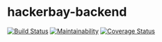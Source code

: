 # hackerbay-backend
[![Build Status](https://travis-ci.com/Akinmyde/hackerbay-backend.svg?branch=Develop)](https://travis-ci.com/Akinmyde/hackerbay-backend)
[![Maintainability](https://api.codeclimate.com/v1/badges/eb0d682e7ff60515041b/maintainability)](https://codeclimate.com/github/Akinmyde/hackerbay-backend/maintainability)
[![Coverage Status](https://coveralls.io/repos/github/Akinmyde/hackerbay-backend/badge.svg)](https://coveralls.io/github/Akinmyde/hackerbay-backend)